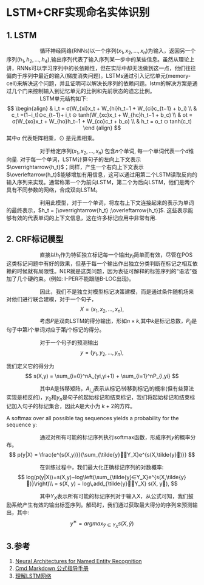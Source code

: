 # LSTM+CRF实现命名实体识别
## 1. LSTM
&emsp;&emsp;&emsp;&emsp;&emsp;&emsp;
循环神经网络(RNNs)以一个序列$(x_1, x_2, ..., x_n)$为输入，返回另一个序列$(h_1, h_2, ...,h_4)$,输出序列代表了输入序列某一步中的某些信息。虽然从理论上讲，RNNs可以学习序列中的长依赖性，但在实际中却无法做到这一点，他们往往偏向于序列中最近的输入(梯度消失问题)。LSTMs通过引入记忆单元(memory-cell)来解决这个问题，并且证明可以解决长序列的依赖问题。lstm的解决方案是通过几个门来控制输入到记忆单元的比例和先前状态的遗忘比例。<br>
&emsp;&emsp;&emsp;&emsp;&emsp;&emsp;
LSTM单元结构如下:
$$ 
\begin{align}
& i_t = σ(W_{xi}x_t + W_{hi}h_t−1 + W_{ci}c_{t−1} + b_i) \\
& c_t =(1−i_t)⊙c_{t−1}+
i_t ⊙ tanh(W_{xc}x_t + W_{hc}h_t−1 + b_c) \\
& ot = σ(W_{xo}x_t + W_{ho}h_t−1 + W_{co}c_t + b_o) \\
& h_t = o_t ⊙ tanh(c_t)
\end {align}
$$
其中σ 代表矩阵相乘，⊙ 是元素相乘。

&emsp;&emsp;&emsp;&emsp;&emsp;&emsp;
对于给定序列$(x_1, x_2, ..., x_n)$ 包含$n$个单词, 每一个单词代表一个$d$维向量. 对于每一个单词，LSTM计算句子的左向上下文表示$\overrightarrow{h_t}$；同样，产生一个右向上下文表示$\overleftarrow{h_t}$能够增加有用信息，这可以通过用第二个LSTM读取反向的输入序列来实现。通常称第一个为前向LSTM，第二个为后向LSTM，他们是两个具有不同参数的网络，合成双向LSTM。

&emsp;&emsp;&emsp;&emsp;&emsp;&emsp;
利用此模型，对于一个单词，将左右上下文连接起来的表示为单词的最终表示，$h_t = [\overrightarrow{h_t} ;\overleftarrow{h_t}]$. 这些表示能够有效的代表单词的上下文信息，这在许多标记应用中非常有用.
## 2. CRF标记模型
&emsp;&emsp;&emsp;&emsp;&emsp;&emsp;
直接以$h_t$作为特征独立标记每一个输出$y_t$简单而有效，尽管在POS这类标记问题中有好的效果，但基于每一个输出作出独立分类判断在标记之相互依赖的时候就有局限性。NER就是这类问题，因为表征可解释的标签序列的“语法”强加了几个硬约束。(例如:  I-PER不能跟随B-LOC出现)。

&emsp;&emsp;&emsp;&emsp;&emsp;&emsp;
因此，我们不是独立对模型标记决策建模，而是通过条件随机场来对他们进行联合建模，对于一个句子，
$$X = (x_1,x_2,...,x_n),$$
&emsp;&emsp;&emsp;&emsp;&emsp;&emsp;
考虑$P$是双向LSTM的得分输出，形如$n \times k$,其中$k$是标记总数，$P_{ij}$是句子中第$i$个单词对应于第$j$个标记的得分。

&emsp;&emsp;&emsp;&emsp;&emsp;&emsp;
对于一个句子的预测输出
$$y = (y_1,y_2,...,y_n),$$

我们定义它的得分为
$$
s(X,y) = \sum_{i=0}^nA_{yi,yi+1} + \sum_{i=1}^nP_{i,yi}
$$

&emsp;&emsp;&emsp;&emsp;&emsp;&emsp;
其中A是转移矩阵，$A_{i,j}$表示从标记$i$转移到标记$j$的概率(但有些算法实现是相反的)，$y_0$和$y_n$是句子的起始标记和结束标记，我们将起始标记和结束标记加入句子的标记集合，因此A是大小为 $k+2$的方阵。

A softmax over all possible tag sequences yields a probability for the sequence y:

&emsp;&emsp;&emsp;&emsp;&emsp;&emsp;
通过对所有可能的标记序列执行softmax函数，形成序列$y$的概率分布。
$$
p(y|X) = \frac{e^{s(X,y)}}{\sum_{\tilde{y}􏰂∈Y_X}e^{s(X,\tilde{y}􏰂)}}
$$

&emsp;&emsp;&emsp;&emsp;&emsp;&emsp;
在训练过程中，我们最大化正确标记序列的对数概率:
$$
log(p(y|X))=s(X,y)−log\left(\sum_{\tilde{y}∈Y_X}e^{s(X,\tilde{y}􏰂)}\right)\\
= s(X, y) − log\,add_{\tilde{y}􏰂∈Y_X} s(X, y􏰂),
$$

&emsp;&emsp;&emsp;&emsp;&emsp;&emsp;
其中$Y_X$表示所有可能的标记序列对于输入X，从公式可知，我们鼓励系统产生有效的输出标签序列。解码时，我们通过获取最大得分的序列来预测输出，其中:
$$
y^∗ =argmax_{\tilde{y}∈Y_X}s(X,\tilde{y})
$$

## 3.参考
1. [Neural Architectures for Named Entity Recognition](https://arxiv.org/abs/1603.01360)
2. [Cmd Markdown 公式指导手册](https://www.zybuluo.com/codeep/note/163962)
3. [理解LSTM网络](http://colah.github.io/posts/2015-08-Understanding-LSTMs/)



